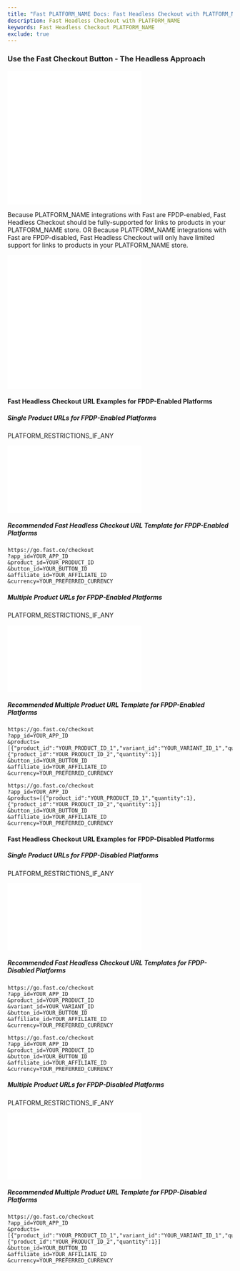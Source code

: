 ```yaml
---
title: "Fast PLATFORM_NAME Docs: Fast Headless Checkout with PLATFORM_NAME"
description: Fast Headless Checkout with PLATFORM_NAME
keywords: Fast Headless Checkout PLATFORM_NAME
exclude: true
---
```


### Use the Fast Checkout Button - The Headless Approach

<embed src="/reusables/for-developers/_platform_headless_all_headless_intro.md" />

<embed src="/reusables/for-developers/_platform_headless_all_headless_intro_difference_fpdp_enabled_vs_disabled.md" />

Because PLATFORM_NAME integrations with Fast are FPDP-enabled, Fast Headless Checkout should be fully-supported for links to products in your PLATFORM_NAME store.
OR
Because PLATFORM_NAME integrations with Fast are FPDP-disabled, Fast Headless Checkout will only have limited support for links to products in your PLATFORM_NAME store.

<embed src="/reusables/for-developers/_platform_headless_all_requirement_catalog_integration.md" />

<embed src="/reusables/for-developers/_platform_headless_all_table_url_parameters_and_html_attributes.md" />

#### Fast Headless Checkout URL Examples for FPDP-Enabled Platforms

##### Single Product URLs for FPDP-Enabled Platforms

PLATFORM_RESTRICTIONS_IF_ANY

<embed src="/reusables/for-developers/_platform_headless_fpdp_enabled_url_examples_single.md" />

##### Recommended Fast Headless Checkout URL Template for FPDP-Enabled Platforms

```http Template Fast Headless Checkout URL
https://go.fast.co/checkout
?app_id=YOUR_APP_ID
&product_id=YOUR_PRODUCT_ID
&button_id=YOUR_BUTTON_ID
&affiliate_id=YOUR_AFFILIATE_ID
&currency=YOUR_PREFERRED_CURRENCY
```

##### Multiple Product URLs for FPDP-Enabled Platforms

PLATFORM_RESTRICTIONS_IF_ANY

<embed src="/reusables/for-developers/_platform_headless_fpdp_enabled_url_examples_multiple.md" />

##### Recommended Multiple Product URL Template for FPDP-Enabled Platforms

```http Template Fast Headless Checkout URL for a Specific Product Variant and a Simple Product
https://go.fast.co/checkout
?app_id=YOUR_APP_ID
&products=[{"product_id":"YOUR_PRODUCT_ID_1","variant_id":"YOUR_VARIANT_ID_1","quantity":1},{"product_id":"YOUR_PRODUCT_ID_2","quantity":1}]
&button_id=YOUR_BUTTON_ID
&affiliate_id=YOUR_AFFILIATE_ID
&currency=YOUR_PREFERRED_CURRENCY
```

```http Template Fast Headless Checkout URL for Auto-Selecting Primary Variant of 2 Products
https://go.fast.co/checkout
?app_id=YOUR_APP_ID
&products=[{"product_id":"YOUR_PRODUCT_ID_1","quantity":1},{"product_id":"YOUR_PRODUCT_ID_2","quantity":1}]
&button_id=YOUR_BUTTON_ID
&affiliate_id=YOUR_AFFILIATE_ID
&currency=YOUR_PREFERRED_CURRENCY
```

#### Fast Headless Checkout URL Examples for FPDP-Disabled Platforms

##### Single Product URLs for FPDP-Disabled Platforms

PLATFORM_RESTRICTIONS_IF_ANY

<embed src="/reusables/for-developers/_platform_headless_fpdp_disabled_url_examples_single.md" />

##### Recommended Fast Headless Checkout URL Templates for FPDP-Disabled Platforms

```http Template Fast Headless Checkout URL for Specific Product Variant
https://go.fast.co/checkout
?app_id=YOUR_APP_ID
&product_id=YOUR_PRODUCT_ID
&variant_id=YOUR_VARIANT_ID
&button_id=YOUR_BUTTON_ID
&affiliate_id=YOUR_AFFILIATE_ID
&currency=YOUR_PREFERRED_CURRENCY
```

```http Template Fast Headless Checkout URL for Product with Only 1 Variant
https://go.fast.co/checkout
?app_id=YOUR_APP_ID
&product_id=YOUR_PRODUCT_ID
&button_id=YOUR_BUTTON_ID
&affiliate_id=YOUR_AFFILIATE_ID
&currency=YOUR_PREFERRED_CURRENCY
```

##### Multiple Product URLs for FPDP-Disabled Platforms

PLATFORM_RESTRICTIONS_IF_ANY

<embed src="/reusables/for-developers/_platform_headless_fpdp_disabled_url_examples_multiple.md" />

##### Recommended Multiple Product URL Template for FPDP-Disabled Platforms

```http Template Fast Headless Checkout URL for Multi-Variant Product and Single-Variant Product
https://go.fast.co/checkout
?app_id=YOUR_APP_ID
&products=[{"product_id":"YOUR_PRODUCT_ID_1","variant_id":"YOUR_VARIANT_ID_1","quantity":1},{"product_id":"YOUR_PRODUCT_ID_2","quantity":1}]
&button_id=YOUR_BUTTON_ID
&affiliate_id=YOUR_AFFILIATE_ID
&currency=YOUR_PREFERRED_CURRENCY
```
